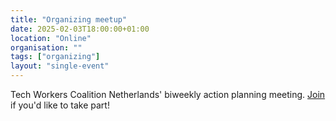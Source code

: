 ```yaml
---
title: "Organizing meetup"
date: 2025-02-03T18:00:00+01:00
location: "Online"
organisation: ""
tags: ["organizing"]
layout: "single-event"
---
```


Tech Workers Coalition Netherlands' biweekly action planning meeting. [Join](/en/join) if you'd like to take part!
